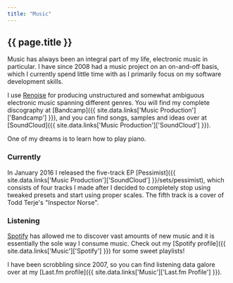 ```yaml
---
title: "Music"
---
```


## {{ page.title }}

Music has always been an integral part of my life, electronic music in particular.
I have since 2008 had a music project on an on-and-off basis, which I currently
spend little time with as I primarily focus on my software development skills.

I use [Renoise](http://www.renoise.com/) for producing unstructured and somewhat
ambiguous electronic music spanning different genres. You will find my complete
discography at [Bandcamp]({{ site.data.links['Music Production']['Bandcamp'] }}),
and you can find songs, samples and ideas over at [SoundCloud]({{ site.data.links['Music Production']['SoundCloud'] }}).

One of my dreams is to learn how to play piano.

### Currently

In January 2016 I released the five-track EP [Pessimist]({{ site.data.links['Music Production']['SoundCloud'] }}/sets/pessimist),
which consists of four tracks I made after I decided to completely stop using
tweaked presets and start using proper scales. The fifth track is a cover of
Todd Terje's "Inspector Norse".

### Listening

[Spotify](https://www.spotify.com/) has allowed me to discover vast amounts of
new music and it is essentially the sole way I consume music. Check out my
[Spotify profile]({{ site.data.links['Music']['Spotify'] }}) for some sweet
playlists!

I have been scrobbling since 2007, so you can find listening data galore over
at my [Last.fm profile]({{ site.data.links['Music']['Last.fm Profile'] }}).
